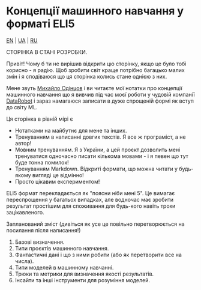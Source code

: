 # Концепції машинного навчання у форматі ELI5

[EN](README.md) | [UA](README_ua.md) | [RU](README_ru.md)

СТОРІНКА В СТАНІ РОЗРОБКИ.

Привіт! Чому б ти не вирішив відкрити цю сторінку, якщо це було тобі корисно - я радію.
Щоб зробити світ краще потрібно багацько малих змін і я сподіваюся що ця сторінка колись стане однією з них.

Мене звуть [Михайло Одінцов](https://www.linkedin.com/in/mihailodintsov/) і ви читаєте мої нотатки про концепції
машинного навчання що я вивчив під час моєї роботи у чудовій компанії [DataRobot](https://www.datarobot.com) і
зараз намагаюся записати в дуже спрощеній формі як вступ до світу ML.

Ця сторінка в рівній мірі є
* Нотатками на майбутнє для мене та інших. 
* Тренуванням в написанні довгих текстів. Я все ж програміст, а не автор!
* Мовним тренуванням. Я з України, а цей проєкт дозволить мені тренуватися одночасно писати кількома мовами - і я 
  певен що тут буде тонна помилок!
* Тренуванням Markdown. Відкриті формати, що можна читати у будь-якому вигляді це відмінно!
* Просто цікавим експериментом!

ELI5 формат перекладається як "поясни ніби мені 5". Це вимагає переспрощення у багатьох випадках, але водночас має
зробити результат простішим для споживання для будь-кого навіть трохи зацікавленого.

Запланований зміст (дивіться як усе це повільно перетворюється на посилання після написання!)
1. Базові визначення.
2. Типи проєктів машинного навчання.
3. Фантастичні дані і що з ними робити (або як перетворити все на числа).
4. Типи моделей в машинному навчанні.
5. Трюки та метрики для визначення якості результатів.
6. Інсайти та інші інструменти для розуміння моделей.